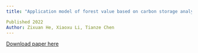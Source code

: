 ```yaml
---
title: "Application model of forest value based on carbon storage analysis"

Published 2022
Author: Zixuan He, Xiaoxu Li, Tianze Chen
---
```


[Download paper here](https://francis-press.com/uploads/papers/kdA1h7f0IkEl19iSYt9sLCQoq1l0Sp0rHdHgHw2e.pdf)
